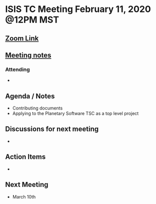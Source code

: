 # ISIS TC Meeting February 11, 2020 @12PM MST

## [Zoom Link](https://zoom.us/j/168139350)

## [Meeting notes](https://docs.google.com/document/d/1kb_eYLhWRJwnyN9yazGUHmWY0t5EWSEf0MX9NWrr_tY/edit?usp=sharing)

### Attending
 -

## Agenda / Notes
 - Contributing documents
 - Applying to the Planetary Software TSC as a top level project

## Discussions for next meeting
 -

## Action Items
 -

## Next Meeting
 - March 10th
